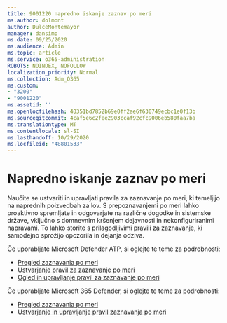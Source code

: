 ```yaml
---
title: 9001220 napredno iskanje zaznav po meri
ms.author: dolmont
author: DulceMontemayor
manager: dansimp
ms.date: 09/25/2020
ms.audience: Admin
ms.topic: article
ms.service: o365-administration
ROBOTS: NOINDEX, NOFOLLOW
localization_priority: Normal
ms.collection: Adm_O365
ms.custom:
- "3200"
- "9001220"
ms.assetid: ''
ms.openlocfilehash: 40351bd7852b69e0ff2ae6f630749ecbc1e0f13b
ms.sourcegitcommit: 4caf5e6c2fee2903ccaf92cfc9006eb580faa7ba
ms.translationtype: MT
ms.contentlocale: sl-SI
ms.lasthandoff: 10/29/2020
ms.locfileid: "48801533"
---
```

# <a name="advanced-hunting-custom-detections"></a>Napredno iskanje zaznav po meri

Naučite se ustvariti in upravljati pravila za zaznavanje po meri, ki temeljijo na naprednih poizvedbah za lov. S prepoznavanjemi po meri lahko proaktivno spremljate in odgovarjate na različne dogodke in sistemske države, vključno s domnevnim kršenjem dejavnosti in nekonfiguriranimi napravami. To lahko storite s prilagodljivimi pravili za zaznavanje, ki samodejno sprožijo opozorila in dejanja odziva.
  
Če uporabljate Microsoft Defender ATP, si oglejte te teme za podrobnosti: 
- [Pregled zaznavanja po meri](https://docs.microsoft.com/windows/security/threat-protection/microsoft-defender-atp/overview-custom-detections)
- [Ustvarjanje pravil za zaznavanje po meri](https://docs.microsoft.com/windows/security/threat-protection/microsoft-defender-atp/custom-detection-rules)
- [Ogled in upravljanje pravil za zaznavanje po meri](https://docs.microsoft.com/windows/security/threat-protection/microsoft-defender-atp/custom-detections-manage)

Če uporabljate Microsoft 365 Defender, si oglejte te teme za podrobnosti: 
- [Pregled zaznavanja po meri](https://docs.microsoft.com/microsoft-365/security/mtp/custom-detections-overview)
- [Ustvarjanje in upravljanje pravil zaznavanja po meri](https://docs.microsoft.com/microsoft-365/security/mtp/custom-detection-rules)
